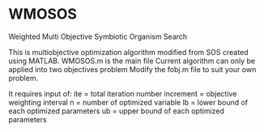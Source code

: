 # WMOSOS
Weighted Multi Objective Symbiotic Organism Search

This is multiobjective optimization algorithm modified from SOS created using MATLAB.
WMOSOS.m is the main file
Current algorithm can only be applied into two objectives problem
Modify the fobj.m file to suit your own problem.

It requires input of:
ite = total iteration number
increment = objective weighting interval
n = number of optimized variable
lb = lower bound of each optimized parameters
ub = upper bound of each optimized parameters
